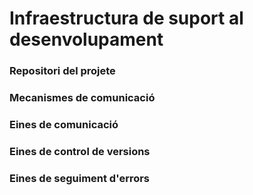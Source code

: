 <!-- TITLE: Infraestructura de suport al desenvolupament -->
<!-- SUBTITLE: Infraestructura de suport al desenvolupament -->

# Infraestructura de suport al desenvolupament
### Repositori del projete
### Mecanismes de comunicació
### Eines de comunicació
### Eines de control de versions
### Eines de seguiment d'errors